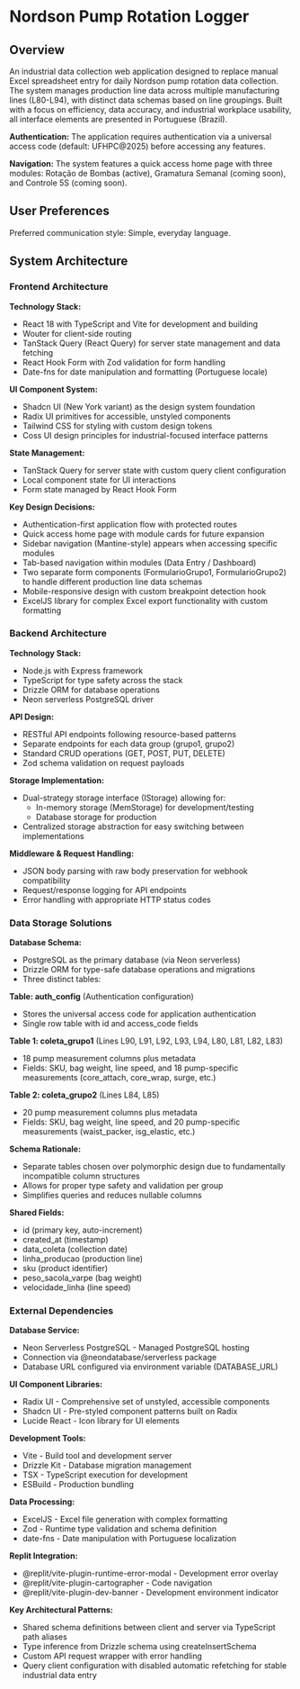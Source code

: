 # Nordson Pump Rotation Logger

## Overview

An industrial data collection web application designed to replace manual Excel spreadsheet entry for daily Nordson pump rotation data collection. The system manages production line data across multiple manufacturing lines (L80-L94), with distinct data schemas based on line groupings. Built with a focus on efficiency, data accuracy, and industrial workplace usability, all interface elements are presented in Portuguese (Brazil).

**Authentication:** The application requires authentication via a universal access code (default: UFHPC@2025) before accessing any features.

**Navigation:** The system features a quick access home page with three modules: Rotação de Bombas (active), Gramatura Semanal (coming soon), and Controle 5S (coming soon).

## User Preferences

Preferred communication style: Simple, everyday language.

## System Architecture

### Frontend Architecture

**Technology Stack:**
- React 18 with TypeScript and Vite for development and building
- Wouter for client-side routing
- TanStack Query (React Query) for server state management and data fetching
- React Hook Form with Zod validation for form handling
- Date-fns for date manipulation and formatting (Portuguese locale)

**UI Component System:**
- Shadcn UI (New York variant) as the design system foundation
- Radix UI primitives for accessible, unstyled components
- Tailwind CSS for styling with custom design tokens
- Coss UI design principles for industrial-focused interface patterns

**State Management:**
- TanStack Query for server state with custom query client configuration
- Local component state for UI interactions
- Form state managed by React Hook Form

**Key Design Decisions:**
- Authentication-first application flow with protected routes
- Quick access home page with module cards for future expansion
- Sidebar navigation (Mantine-style) appears when accessing specific modules
- Tab-based navigation within modules (Data Entry / Dashboard)
- Two separate form components (FormularioGrupo1, FormularioGrupo2) to handle different production line data schemas
- Mobile-responsive design with custom breakpoint detection hook
- ExcelJS library for complex Excel export functionality with custom formatting

### Backend Architecture

**Technology Stack:**
- Node.js with Express framework
- TypeScript for type safety across the stack
- Drizzle ORM for database operations
- Neon serverless PostgreSQL driver

**API Design:**
- RESTful API endpoints following resource-based patterns
- Separate endpoints for each data group (grupo1, grupo2)
- Standard CRUD operations (GET, POST, PUT, DELETE)
- Zod schema validation on request payloads

**Storage Implementation:**
- Dual-strategy storage interface (IStorage) allowing for:
  - In-memory storage (MemStorage) for development/testing
  - Database storage for production
- Centralized storage abstraction for easy switching between implementations

**Middleware & Request Handling:**
- JSON body parsing with raw body preservation for webhook compatibility
- Request/response logging for API endpoints
- Error handling with appropriate HTTP status codes

### Data Storage Solutions

**Database Schema:**
- PostgreSQL as the primary database (via Neon serverless)
- Drizzle ORM for type-safe database operations and migrations
- Three distinct tables:

**Table: auth_config** (Authentication configuration)
- Stores the universal access code for application authentication
- Single row table with id and access_code fields

**Table 1: coleta_grupo1** (Lines L90, L91, L92, L93, L94, L80, L81, L82, L83)
- 18 pump measurement columns plus metadata
- Fields: SKU, bag weight, line speed, and 18 pump-specific measurements (core_attach, core_wrap, surge, etc.)

**Table 2: coleta_grupo2** (Lines L84, L85)
- 20 pump measurement columns plus metadata  
- Fields: SKU, bag weight, line speed, and 20 pump-specific measurements (waist_packer, isg_elastic, etc.)

**Schema Rationale:**
- Separate tables chosen over polymorphic design due to fundamentally incompatible column structures
- Allows for proper type safety and validation per group
- Simplifies queries and reduces nullable columns

**Shared Fields:**
- id (primary key, auto-increment)
- created_at (timestamp)
- data_coleta (collection date)
- linha_producao (production line)
- sku (product identifier)
- peso_sacola_varpe (bag weight)
- velocidade_linha (line speed)

### External Dependencies

**Database Service:**
- Neon Serverless PostgreSQL - Managed PostgreSQL hosting
- Connection via @neondatabase/serverless package
- Database URL configured via environment variable (DATABASE_URL)

**UI Component Libraries:**
- Radix UI - Comprehensive set of unstyled, accessible components
- Shadcn UI - Pre-styled component patterns built on Radix
- Lucide React - Icon library for UI elements

**Development Tools:**
- Vite - Build tool and development server
- Drizzle Kit - Database migration management
- TSX - TypeScript execution for development
- ESBuild - Production bundling

**Data Processing:**
- ExcelJS - Excel file generation with complex formatting
- Zod - Runtime type validation and schema definition
- date-fns - Date manipulation with Portuguese localization

**Replit Integration:**
- @replit/vite-plugin-runtime-error-modal - Development error overlay
- @replit/vite-plugin-cartographer - Code navigation
- @replit/vite-plugin-dev-banner - Development environment indicator

**Key Architectural Patterns:**
- Shared schema definitions between client and server via TypeScript path aliases
- Type inference from Drizzle schema using createInsertSchema
- Custom API request wrapper with error handling
- Query client configuration with disabled automatic refetching for stable industrial data entry